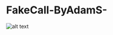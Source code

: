 # FakeCall-ByAdamS-
![alt text](https://github.com/AdamSeliany/FakeCall-ByAdamS-/Capture.PNG?raw=true)
